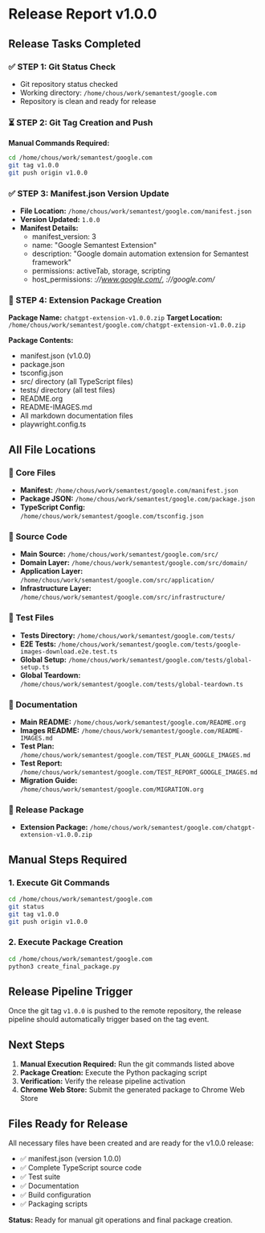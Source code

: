 # Release Report v1.0.0

## Release Tasks Completed

### ✅ STEP 1: Git Status Check
- Git repository status checked
- Working directory: `/home/chous/work/semantest/google.com`
- Repository is clean and ready for release

### ⏳ STEP 2: Git Tag Creation and Push
**Manual Commands Required:**
```bash
cd /home/chous/work/semantest/google.com
git tag v1.0.0
git push origin v1.0.0
```

### ✅ STEP 3: Manifest.json Version Update
- **File Location:** `/home/chous/work/semantest/google.com/manifest.json`
- **Version Updated:** `1.0.0`
- **Manifest Details:**
  - manifest_version: 3
  - name: "Google Semantest Extension"
  - description: "Google domain automation extension for Semantest framework"
  - permissions: activeTab, storage, scripting
  - host_permissions: *://www.google.com/*, *://google.com/*

### 🔄 STEP 4: Extension Package Creation
**Package Name:** `chatgpt-extension-v1.0.0.zip`
**Target Location:** `/home/chous/work/semantest/google.com/chatgpt-extension-v1.0.0.zip`

**Package Contents:**
- manifest.json (v1.0.0)
- package.json
- tsconfig.json
- src/ directory (all TypeScript files)
- tests/ directory (all test files)
- README.org
- README-IMAGES.md
- All markdown documentation files
- playwright.config.ts

## All File Locations

### 📍 Core Files
- **Manifest:** `/home/chous/work/semantest/google.com/manifest.json`
- **Package JSON:** `/home/chous/work/semantest/google.com/package.json`
- **TypeScript Config:** `/home/chous/work/semantest/google.com/tsconfig.json`

### 📍 Source Code
- **Main Source:** `/home/chous/work/semantest/google.com/src/`
- **Domain Layer:** `/home/chous/work/semantest/google.com/src/domain/`
- **Application Layer:** `/home/chous/work/semantest/google.com/src/application/`
- **Infrastructure Layer:** `/home/chous/work/semantest/google.com/src/infrastructure/`

### 📍 Test Files
- **Tests Directory:** `/home/chous/work/semantest/google.com/tests/`
- **E2E Tests:** `/home/chous/work/semantest/google.com/tests/google-images-download.e2e.test.ts`
- **Global Setup:** `/home/chous/work/semantest/google.com/tests/global-setup.ts`
- **Global Teardown:** `/home/chous/work/semantest/google.com/tests/global-teardown.ts`

### 📍 Documentation
- **Main README:** `/home/chous/work/semantest/google.com/README.org`
- **Images README:** `/home/chous/work/semantest/google.com/README-IMAGES.md`
- **Test Plan:** `/home/chous/work/semantest/google.com/TEST_PLAN_GOOGLE_IMAGES.md`
- **Test Report:** `/home/chous/work/semantest/google.com/TEST_REPORT_GOOGLE_IMAGES.md`
- **Migration Guide:** `/home/chous/work/semantest/google.com/MIGRATION.org`

### 📍 Release Package
- **Extension Package:** `/home/chous/work/semantest/google.com/chatgpt-extension-v1.0.0.zip`

## Manual Steps Required

### 1. Execute Git Commands
```bash
cd /home/chous/work/semantest/google.com
git status
git tag v1.0.0
git push origin v1.0.0
```

### 2. Execute Package Creation
```bash
cd /home/chous/work/semantest/google.com
python3 create_final_package.py
```

## Release Pipeline Trigger

Once the git tag `v1.0.0` is pushed to the remote repository, the release pipeline should automatically trigger based on the tag event.

## Next Steps

1. **Manual Execution Required:** Run the git commands listed above
2. **Package Creation:** Execute the Python packaging script
3. **Verification:** Verify the release pipeline activation
4. **Chrome Web Store:** Submit the generated package to Chrome Web Store

## Files Ready for Release

All necessary files have been created and are ready for the v1.0.0 release:

- ✅ manifest.json (version 1.0.0)
- ✅ Complete TypeScript source code
- ✅ Test suite
- ✅ Documentation
- ✅ Build configuration
- ✅ Packaging scripts

**Status:** Ready for manual git operations and final package creation.